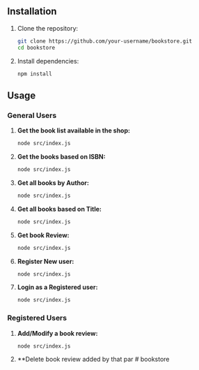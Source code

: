 
## Installation
1. Clone the repository:
    ```sh
    git clone https://github.com/your-username/bookstore.git
    cd bookstore
    ```

2. Install dependencies:
    ```sh
    npm install
    ```

## Usage
### General Users
1. **Get the book list available in the shop:**
    ```sh
    node src/index.js
    ```

2. **Get the books based on ISBN:**
    ```sh
    node src/index.js
    ```

3. **Get all books by Author:**
    ```sh
    node src/index.js
    ```

4. **Get all books based on Title:**
    ```sh
    node src/index.js
    ```

5. **Get book Review:**
    ```sh
    node src/index.js
    ```

6. **Register New user:**
    ```sh
    node src/index.js
    ```

7. **Login as a Registered user:**
    ```sh
    node src/index.js
    ```

### Registered Users
1. **Add/Modify a book review:**
    ```sh
    node src/index.js
    ```

2. **Delete book review added by that par
#   b o o k s t o r e  
 